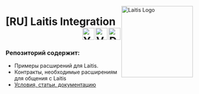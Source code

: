<a href="https://laitis.ru"><img src="http://laitis.ru/Images/Icons/android-icon-192x192.png" alt="Laitis Logo" width="192" align="right"/></a>

# [RU] Laitis Integration <a href="https://vk.com/mikolaytis"><img src="https://pp.userapi.com/c623831/v623831300/54e02/PrgWBub3yX8.jpg" align="right" alt="Developer Portrait" height="32"/></a>&nbsp;&nbsp;&nbsp;&nbsp;<a href="https://vk.com/laitisgroup"><img src="https://upload.wikimedia.org/wikipedia/commons/thumb/2/21/VK.com-logo.svg/240px-VK.com-logo.svg.png" align="right" alt="VK Logo" height="32"/></a>&nbsp;&nbsp;&nbsp;&nbsp;<a href="https://www.youtube.com/channel/UC0rB-gldJSlgrv26FK0lhZA"><img src="https://www.youtube.com/yt/about/media/images/brand-resources/icons/YouTube_icon_full-color.svg" align="right" alt="Youtube Logo" height="32"/></a>

### Репозиторий содержит: 

* Примеры расширений для Laitis. 
* Контракты, необходимые расширениям для общения с Laitis
* <a href="https://github.com/Mikolaytis/LaitisIntegration/wiki">Условия, статьи, документацию</a>
